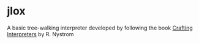 # jlox
A basic tree-walking interpreter developed by following the book [Crafting Interpreters](https://craftinginterpreters.com/) by R. Nystrom
